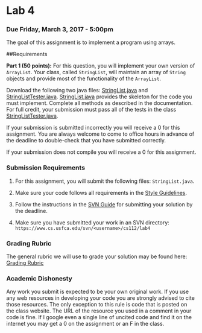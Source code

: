 Lab 4
=====

### Due Friday, March 3, 2017 - 5:00pm

The goal of this assignment is to implement a program using arrays.

##Requirements

**Part 1 (50 points):** For this question, you will implement your own version of `ArrayList`.  Your class, called `StringList`, will maintain an array of `String` objects and provide most of the functionality of the `ArrayList`. 

Download the following two java files: [StringList.java](https://raw.githubusercontent.com/CS112-S17/labs/master/code/StringList.java) and [StringListTester.java](https://raw.githubusercontent.com/CS112-S17/labs/master/code/StringListTester.java). [StringList.java](https://raw.githubusercontent.com/CS112-S17/labs/master/code/StringList.java) provides the skeleton for the code you must implement. Complete all methods as described in the documentation. For full credit, your submission must pass all of the tests in the class [StringListTester.java](https://raw.githubusercontent.com/CS112-S17/labs/master/code/StringListTester.java).

If your submission is submitted incorrectly you will receive a 0 for this assignment. You are always welcome to come to office hours in advance of the deadline to double-check that you have submitted correctly.

If your submission does not compile you will receive a 0 for this assignment. 

### Submission Requirements

1. For this assignment, you will submit the following files: `StringList.java`. 

2. Make sure your code follows all requirements in the [Style Guidelines](https://github.com/CS112-S17/notes/blob/master/style.md).

3. Follow the instructions in the [SVN Guide](https://github.com/CS112-S17/notes/blob/master/svn_guide.md) for submitting your solution by the deadline.

4. Make sure you have submitted your work in an SVN directory: `https://www.cs.usfca.edu/svn/<username>/cs112/lab4`

### Grading Rubric

The general rubric we will use to grade your solution may be found here: [Grading Rubric](https://github.com/CS112-S17/notes/blob/master/grading_rubric.md)

### Academic Dishonesty

Any work you submit is expected to be your own original work. If you use any web resources in developing your code you are strongly advised to cite those resources. The only exception to this rule is code that is posted on the class website. The URL of the resource you used in a comment in your code is fine. If I google even a single line of uncited code and find it on the internet you may get a 0 on the assignment or an F in the class.
